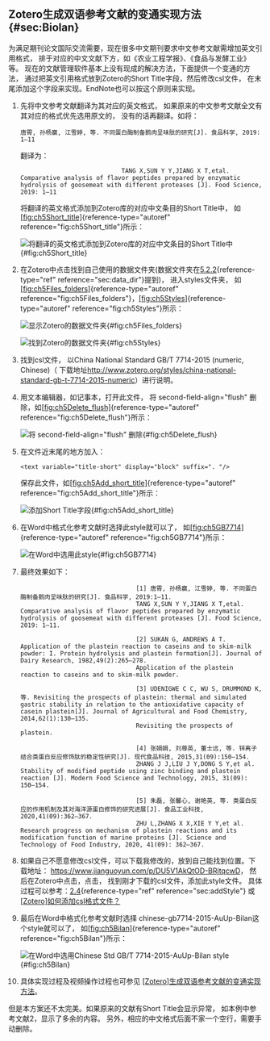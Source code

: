 ## Zotero生成双语参考文献的变通实现方法 {#sec:Biolan}

为满足期刊论文国际交流需要，现在很多中文期刊要求中文参考文献需增加英文引用格式， 排于对应的中文文献下方，如《农业工程学报》、《食品与发酵工业》等。 现在的文献管理软件基本上没有现成的解决方法，下面提供一个变通的方法， 通过把英文引用格式放到Zotero的Short Title字段，然后修改csl文件， 在末尾添加这个字段来实现。EndNote也可以按这个原则来实现。

1.  先将中文参考文献翻译为其对应的英文格式， 如果原来的中文参考文献全文有其对应的格式优先选用原文的， 没有的话再翻译。如将：

    ``` {.vbscript language="VBScript"}
    唐霄, 孙杨赢, 江雪婷, 等. 不同蛋白酶制备鹅肉呈味肽的研究[J]. 食品科学, 2019: 1–11
    ```

    翻译为：

                                    TANG X,SUN Y Y,JIANG X T,etal. Comparative analysis of flavor peptides prepared by enzymatic hydrolysis of goosemeat with different proteases [J]. Food Science, 2019: 1–11

    将翻译的英文格式添加到Zotero库的对应中文条目的Short Title中， 如[\[fig:ch5Short_title\]](#fig:ch5Short_title){reference-type="autoref" reference="fig:ch5Short_title"}所示：

    ![将翻译的英文格式添加到Zotero库的对应中文条目的Short Title中](ch5Short_title){#fig:ch5Short_title}

2.  在Zotero中点击找到自己使用的数据文件夹(数据文件夹在[5.2.2](#sec:data_dir){reference-type="ref" reference="sec:data_dir"}提到)， 进入styles文件夹， 如[\[fig:ch5Files_folders\]](#fig:ch5Files_folders){reference-type="autoref" reference="fig:ch5Files_folders"}，[\[fig:ch5Styles\]](#fig:ch5Styles){reference-type="autoref" reference="fig:ch5Styles"}所示：

    ![显示Zotero的数据文件夹](ch5Files_folders){#fig:ch5Files_folders}

    ![找到Zotero的数据文件夹](ch5Styles){#fig:ch5Styles}

3.  找到csl文件， 以China National Standard GB/T 7714-2015 (numeric, Chinese)（ 下载地址<http://www.zotero.org/styles/china-national-standard-gb-t-7714-2015-numeric>）进行说明。

4.  用文本编辑器，如记事本，打开此文件， 将 second-field-align=\"flush\" 删除，如[\[fig:ch5Delete_flush\]](#fig:ch5Delete_flush){reference-type="autoref" reference="fig:ch5Delete_flush"}所示：

    ![将 second-field-align=\"flush\" 删除](ch5Delete_flush){#fig:ch5Delete_flush}

5.  在文件近末尾的地方加入：

    ``` {.vbscript language="VBScript"}
    <text variable="title-short" display="block" suffix=". "/>
    ```

    保存此文件，如[\[fig:ch5Add_short_title\]](#fig:ch5Add_short_title){reference-type="autoref" reference="fig:ch5Add_short_title"}所示：

    ![添加Short Title字段](ch5Add_short_title){#fig:ch5Add_short_title}

6.  在Word中格式化参考文献时选择此style就可以了， 如[\[fig:ch5GB7714\]](#fig:ch5GB7714){reference-type="autoref" reference="fig:ch5GB7714"}所示：

    ![在Word中选用此style](ch5GB7714){#fig:ch5GB7714}

7.  最终效果如下：

                                        [1] 唐霄, 孙杨赢, 江雪婷, 等. 不同蛋白酶制备鹅肉呈味肽的研究[J]. 食品科学, 2019:1–11. 
                                        TANG X,SUN Y Y,JIANG X T,etal. Comparative analysis of flavor peptides prepared by enzymatic hydrolysis of goosemeat with different proteases [J]. Food Science, 2019: 1–11.
                                        
                                        [2] SUKAN G, ANDREWS A T. Application of the plastein reaction to caseins and to skim-milk powder: I. Protein hydrolysis and plastein formation[J]. Journal of Dairy Research, 1982,49(2):265–278. 
                                        Application of the plastein reaction to caseins and to skim-milk powder.
                                        
                                        [3] UDENIGWE C C, WU S, DRUMMOND K, 等. Revisiting the prospects of plastein: thermal and simulated gastric stability in relation to the antioxidative capacity of casein plastein[J]. Journal of Agricultural and Food Chemistry, 2014,62(1):130–135. 
                                        Revisiting the prospects of plastein.
                                        
                                        [4] 张娟娟, 刘尊英, 董士远, 等. 锌离子结合类蛋白反应修饰肽的稳定性研究[J]. 现代食品科技, 2015,31(09):150–154. 
                                        ZHANG J J,LIU J Y,DONG S Y,et al. Stability of modified peptide using zinc binding and plastein reaction [J]. Modern Food Science and Technology, 2015, 31(09): 150–154.
                                        
                                        [5] 朱磊, 张馨心, 谢艳英, 等. 类蛋白反应的作用机制及其对海洋源蛋白修饰的研究进展[J]. 食品工业科技, 2020,41(09):362–367. 
                                        ZHU L,ZHANG X X,XIE Y Y,et al. Research progress on mechanism of plastein reactions and its modification function of marine proteins [J]. Science and Technology of Food Industry, 2020, 41(09): 362–367.

8.  如果自己不愿意修改csl文件，可以下载我修改的，放到自己能找到位置。下载地址： <https://www.jianguoyun.com/p/DU5V1AkQtOD-BRjtqcwD>， 然后在Zotero中点击，点击， 找到刚才下载的csl文件，添加此style文件。 具体过程可以参考：[2.4](#sec:addStyle){reference-type="ref" reference="sec:addStyle"} 或[\[Zotero\]如何添加csl格式文件？](https://zhuanlan.zhihu.com/p/64624484)

9.  最后在Word中格式化参考文献时选择 chinese-gb7714-2015-AuUp-Bilan这个style就可以了， 如[\[fig:ch5Bilan\]](#fig:ch5Bilan){reference-type="autoref" reference="fig:ch5Bilan"}所示：

    ![在Word中选用Chinese Std GB/T 7714-2015-AuUp-Bilan style](ch5Bilan){#fig:ch5Bilan}

10. 具体实现过程及视频操作过程也可参见 [\[Zotero\]生成双语参考文献的变通实现方法](https://zhuanlan.zhihu.com/p/282826403)。

但是本方案还不太完美。如果原来的文献有Short Title会显示异常， 如本例中参考文献2，显示了多余的内容。 另外，相应的中文格式后面不家一个空行，需要手动删除。


